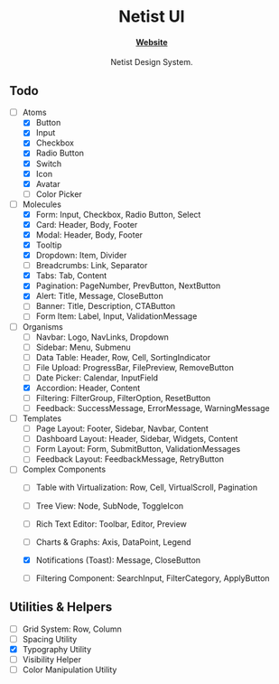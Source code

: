 <h1 align="center">
  Netist UI
</h1>

<h4 align="center">
 <a href="https://netist.net">Website</a>
</h4>

<p align="center">
  Netist Design System.
</p>


## Todo
- [ ] Atoms 
   - [x] Button
   - [x] Input
   - [x] Checkbox
   - [x] Radio Button
   - [x] Switch
   - [x] Icon
   - [x] Avatar
   - [ ] Color Picker
- [ ] Molecules
   - [x] Form: Input, Checkbox, Radio Button, Select
   - [x] Card: Header, Body, Footer
   - [x] Modal: Header, Body, Footer
   - [x] Tooltip
   - [x] Dropdown: Item, Divider
   - [ ] Breadcrumbs: Link, Separator
   - [x] Tabs: Tab, Content
   - [x] Pagination: PageNumber, PrevButton, NextButton
   - [x] Alert: Title, Message, CloseButton
   - [ ] Banner: Title, Description, CTAButton
   - [ ] Form Item: Label, Input, ValidationMessage
- [ ] Organisms
   - [ ] Navbar: Logo, NavLinks, Dropdown
   - [ ] Sidebar: Menu, Submenu
   - [ ] Data Table: Header, Row, Cell, SortingIndicator
   - [ ] File Upload: ProgressBar, FilePreview, RemoveButton
   - [ ] Date Picker: Calendar, InputField
   - [x] Accordion: Header, Content
   - [ ] Filtering: FilterGroup, FilterOption, ResetButton
   - [ ] Feedback: SuccessMessage, ErrorMessage, WarningMessage
- [ ] Templates
   - [ ] Page Layout: Footer, Sidebar, Navbar, Content
   - [ ] Dashboard Layout: Header, Sidebar, Widgets, Content
   - [ ] Form Layout: Form, SubmitButton, ValidationMessages
   - [ ] Feedback Layout: FeedbackMessage, RetryButton
- [ ] Complex Components
   - [ ] Table with Virtualization: Row, Cell, VirtualScroll, Pagination
   - [ ] Tree View: Node, SubNode, ToggleIcon
   - [ ] Rich Text Editor: Toolbar, Editor, Preview
   - [ ] Charts & Graphs: Axis, DataPoint, Legend
   - [x] Notifications (Toast): Message, CloseButton
   - [ ] Filtering Component: SearchInput, FilterCategory, ApplyButton


## Utilities & Helpers
  - [ ] Grid System: Row, Column
  - [ ] Spacing Utility
  - [x] Typography Utility
  - [ ] Visibility Helper
  - [ ] Color Manipulation Utility

